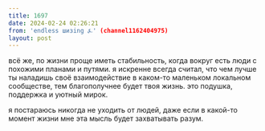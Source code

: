 ```yaml
---
title: 1697
date: 2024-02-24 02:26:21
from: 'endless шизing ⍼' (channel1162404975)
layout: post
---
```


всё же, по жизни проще иметь стабильность, когда вокруг есть люди с похожими планами и путями. я искренне всегда считал, что чем лучше ты наладишь своё взаимодействие в каком-то маленьком локальном сообществе, тем благополучнее будет твоя жизнь. это подушка, поддержка и уютный мирок.

я постараюсь никогда не уходить от людей, даже если в какой-то момент жизни мне эта мысль будет захватывать разум.

